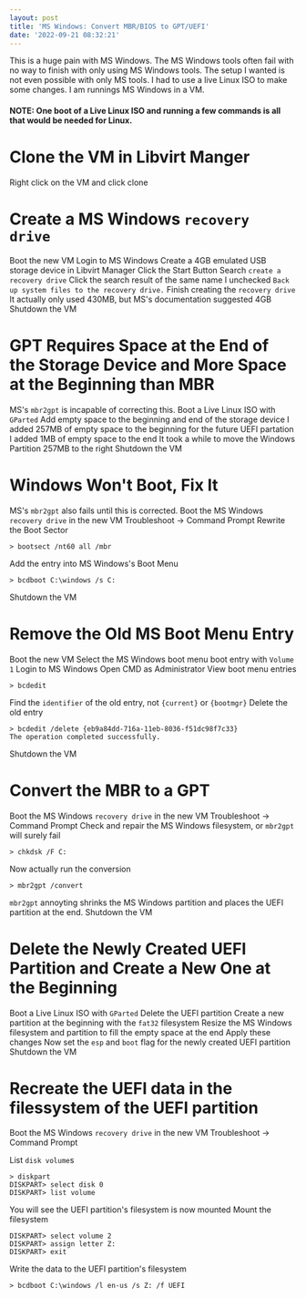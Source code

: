 ```yaml
---
layout: post
title: 'MS Windows: Convert MBR/BIOS to GPT/UEFI'
date: '2022-09-21 08:32:21'
---
```


This is a huge pain with MS Windows. The MS Windows tools often fail with no way to finish with only using MS Windows tools. The setup I wanted is not even possible with only MS tools.  I had to use a live Linux ISO to make some changes.  I am runnings MS Windows in a VM.

#### NOTE: One boot of a Live Linux ISO and running a few commands is all that would be needed for Linux.

# Clone the VM in Libvirt Manger
Right click on the VM and click clone

# Create a MS Windows `recovery drive`
Boot the new VM
Login to MS Windows
Create a 4GB emulated USB storage device in Libvirt Manager
Click the Start Button
Search `create a recovery drive`
Click the search result of the same name
I unchecked `Back up system files to the recovery drive.`
Finish creating the `recovery drive`
It actually only used 430MB, but MS's documentation suggested 4GB
Shutdown the VM

# GPT Requires Space at the End of the Storage Device and More Space at the Beginning than MBR
MS's `mbr2gpt` is incapable of correcting this.
Boot a Live Linux ISO with `GParted`
Add empty space to the beginning and end of the storage device
I added 257MB of empty space to the beginning for the future UEFI partation
I added 1MB of empty space to the end
It took a while to move the Windows Partition 257MB to the right
Shutdown the VM

# Windows Won't Boot, Fix It
MS's `mbr2gpt` also fails until this is corrected.
Boot the MS Windows `recovery drive` in the new VM
Troubleshoot -> Command Prompt
Rewrite the Boot Sector

```
> bootsect /nt60 all /mbr
```

Add the entry into MS Windows's Boot Menu

```
> bcdboot C:\windows /s C:
```

Shutdown the VM

# Remove the Old MS Boot Menu Entry
Boot the new VM
Select the MS Windows boot menu boot entry with `Volume 1`
Login to MS Windows
Open CMD as Administrator
View boot menu entries

```
> bcdedit
```
Find the `identifier` of the old entry, not `{current}` or `{bootmgr}`
Delete the old entry

```
> bcdedit /delete {eb9a84dd-716a-11eb-8036-f51dc98f7c33}
The operation completed successfully.
```

Shutdown the VM

# Convert the MBR to a GPT
Boot the MS Windows `recovery drive` in the new VM
Troubleshoot -> Command Prompt
Check and repair the MS Windows filesystem, or `mbr2gpt` will surely fail

```
> chkdsk /F C:
```

Now actually run the conversion

```
> mbr2gpt /convert
```

`mbr2gpt` annoyting shrinks the MS Windows partition and places the UEFI partition at the end.
Shutdown the VM

# Delete the Newly Created UEFI Partition and Create a New One at the Beginning
Boot a Live Linux ISO with `GParted`
Delete the UEFI partition
Create a new partition at the beginning with the `fat32` filesystem
Resize the MS Windows filesystem and partition to fill the empty space at the end
Apply these changes
Now set the `esp` and `boot` flag for the newly created UEFI partition
Shutdown the VM

# Recreate the UEFI data in the filessystem of the UEFI partition
Boot the MS Windows `recovery drive` in the new VM
Troubleshoot -> Command Prompt

List `disk volume`s

```
> diskpart
DISKPART> select disk 0
DISKPART> list volume
```

You will see the UEFI partition's filesystem is now mounted
Mount the filesystem

```
DISKPART> select volume 2
DISKPART> assign letter Z:
DISKPART> exit
```

Write the data to the UEFI partition's filesystem

```
> bcdboot C:\windows /l en-us /s Z: /f UEFI
```
